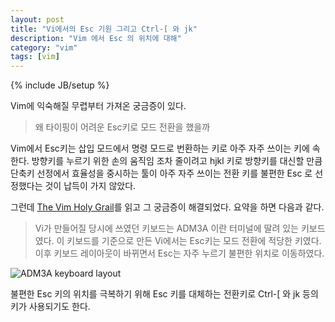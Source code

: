 ```yaml
---
layout: post
title: "Vi에서의 Esc 기원 그리고 Ctrl-[ 와 jk"
description: "Vim 에서 Esc 의 위치에 대해"
category: "vim"
tags: [vim]
---
```

{% include JB/setup %}

Vim에 익숙해질 무렵부터 가져온 궁금증이 있다.

> 왜 타이핑이 어려운 Esc키로 모드 전환을 했을까

Vim에서 Esc키는 삽입 모드에서 명령 모드로 번환하는 키로 아주 자주 쓰이는 키에 속한다. 방향키를 누르기 위한 손의 움직임 조차 줄이려고 hjkl 키로 방향키를 대신할 만큼 단축키 선정에서 효율성을 중시하는 툴이 아주 자주 쓰이는 전환 키를 불편한 Esc 로 선정했다는 것이 납득이 가지 않았다.

그런데 [The Vim Holy Grail](http://federico.galassi.net/2012/06/20/the-vim-holy-grail/)를 읽고 그 궁금증이 해결되었다. 요약을 하면 다음과 같다.

> Vi가 만들어질 당시에 쓰였던 키보드는 ADM3A 이란 터미널에 딸려 있는 키보드였다. 이 키보드를 기준으로 만든 Vi에서는 Esc키는 모드 전환에 적당한 키였다. 이후 키보드 레이아웃이 바뀌면서 Esc는 자주 누르기 불편한 위치로 이동하였다.

![ADM3A keyboard layout](http://upload.wikimedia.org/wikipedia/commons/thumb/a/a0/KB_Terminal_ADM3A.svg/931px-KB_Terminal_ADM3A.svg.png)

불편한 Esc 키의 위치를 극복하기 위해 Esc 키를 대체하는 전환키로 Ctrl-[ 와 jk 등의 키가 사용되기도 한다.
